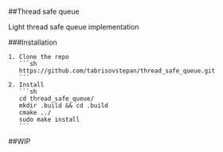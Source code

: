 ##Thread safe queue

Light thread safe queue implementation

###Installation

	1. Clone the repo 
	   ```sh
	   https://github.com/tabrisovstepan/thread_safe_queue.git
	   ```
	2. Install
	   ```sh
	   cd thread_safe_queue/
	   mkdir .build && cd .build
	   cmake ../
	   sudo make install
	   ```

##WIP

